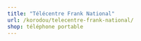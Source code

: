 ```yaml
---
title: "Télécentre Frank National"
url: /korodou/telecentre-frank-national/
shop: téléphone portable
---
```

